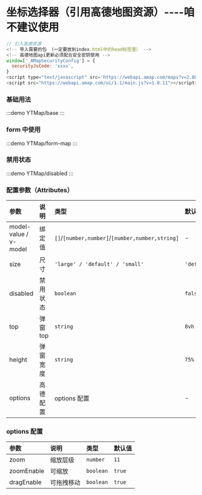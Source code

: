 # 坐标选择器（引用高德地图资源）----咱不建议使用

```js
// 引入高德资源
<!-- 导入需要的包 （一定要放到index.html中的head标签里） -->
<!-- 高德地图api更新必须配合安全密钥使用 -->
window['_AMapSecurityConfig'] = {
  securityJsCode: 'xxxx',
}
<script type="text/javascript" src='https://webapi.amap.com/maps?v=2.0&key=xxxxxxxx&plugin=AMap.PlaceSearch,AMap.Geocoder,AMap.AutoComplete'></script>
<script src="https://webapi.amap.com/ui/1.1/main.js?v=1.0.11"></script>
```

### 基础用法

:::demo
YTMap/base
:::

### form 中使用

:::demo
YTMap/form-map
:::

### 禁用状态

:::demo
YTMap/disabled
:::

### 配置参数（Attributes）

| 参数                  | 说明     | 类型                                            | 默认值      |
| :-------------------- | :------- | :---------------------------------------------- | :---------- |
| model-value / v-model | 绑定值   | `[]`/`[number,number]`/`[number,number,string]` | -           |
| size                  | 尺寸     | `'large' / 'default' / 'small' `                | `'default'` |
| disabled              | 禁用状态 | `boolean`                                       | `false`     |
| top                   | 弹窗 top | `string`                                        | `8vh`       |
| height                | 弹窗宽度 | `string`                                        | `75%`       |
| options               | 高德配置 | options 配置                                    | -           |

### options 配置

| 参数       | 说明       | 类型      | 默认值 |
| :--------- | :--------- | :-------- | :----- |
| zoom       | 缩放层级   | `number`  | `11`   |
| zoomEnable | 可缩放     | `boolean` | `true` |
| dragEnable | 可拖拽移动 | `boolean` | `true` |
